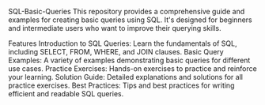 SQL-Basic-Queries
This repository provides a comprehensive guide and examples for creating basic queries using SQL. It's designed for beginners and intermediate users who want to improve their querying skills.

Features
Introduction to SQL Queries: Learn the fundamentals of SQL, including SELECT, FROM, WHERE, and JOIN clauses.
Basic Query Examples: A variety of examples demonstrating basic queries for different use cases.
Practice Exercises: Hands-on exercises to practice and reinforce your learning.
Solution Guide: Detailed explanations and solutions for all practice exercises.
Best Practices: Tips and best practices for writing efficient and readable SQL queries.
